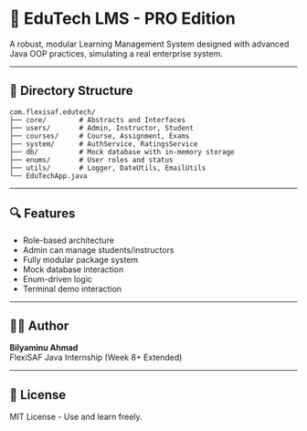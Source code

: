 # 🚀 EduTech LMS - PRO Edition

A robust, modular Learning Management System designed with advanced Java OOP practices, simulating a real enterprise system.

---

## 📁 Directory Structure

```
com.flexisaf.edutech/
├── core/        # Abstracts and Interfaces
├── users/       # Admin, Instructor, Student
├── courses/     # Course, Assignment, Exams
├── system/      # AuthService, RatingsService
├── db/          # Mock database with in-memory storage
├── enums/       # User roles and status
├── utils/       # Logger, DateUtils, EmailUtils
└── EduTechApp.java
```

---

## 🔍 Features

- Role-based architecture
- Admin can manage students/instructors
- Fully modular package system
- Mock database interaction
- Enum-driven logic
- Terminal demo interaction

---

## 👨‍💻 Author

**Bilyaminu Ahmad**  
FlexiSAF Java Internship (Week 8+ Extended)

---

## 📝 License

MIT License - Use and learn freely.